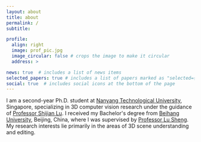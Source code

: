 ```yaml
---
layout: about
title: about
permalink: /
subtitle: 

profile:
  align: right
  image: prof_pic.jpg
  image_circular: false # crops the image to make it circular
  address: >

news: true  # includes a list of news items
selected_papers: true # includes a list of papers marked as "selected={true}"
social: true  # includes social icons at the bottom of the page
---
```


I am a second-year Ph.D. student at [Nanyang Technological University](https://www.ntu.edu.sg/), Singapore, specializing in 3D computer vision research under the guidance of [Professor Shijian Lu](https://personal.ntu.edu.sg/shijian.lu/). I received my Bachelor's degree from [Beihang University](https://ev.buaa.edu.cn/), Beijing, China, where I was supervised by [Professor Lu Sheng](https://scholar.google.com.hk/citations?user=_8lB7xcAAAAJ&hl=en). My research interests lie primarily in the areas of 3D scene understanding and editing.
